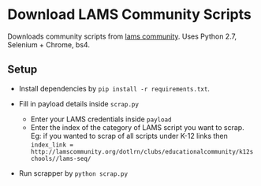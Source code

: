 # Download LAMS Community Scripts

Downloads community scripts from [lams community](http://lamscommunity.org/register/?return_url=%2fdotlrn%2findex). Uses Python 2.7, Selenium + Chrome, bs4.

## Setup

* Install dependencies by `pip install -r requirements.txt`.
* Fill in payload details inside `scrap.py`

  * Enter your LAMS credentials inside `payload`
  * Enter the index of the category of LAMS script you want to scrap. Eg: if you wanted to scrap of all scripts under K-12 links then `index_link = http://lamscommunity.org/dotlrn/clubs/educationalcommunity/k12schools//lams-seq/`

* Run scrapper by `python scrap.py`
